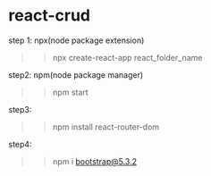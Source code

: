 # react-crud
step 1:
npx(node package extension)
>>npx create-react-app react_folder_name

step2:
npm(node package manager)
>>npm start

step3:
>> npm install react-router-dom

step4:
>> npm i bootstrap@5.3.2
